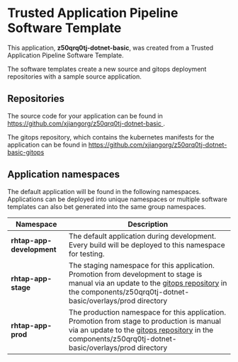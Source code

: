 # Trusted Application Pipeline Software Template

This application, **z50qrq0tj-dotnet-basic**, was created from a Trusted Application Pipeline Software Template.

The software templates create a new source and gitops deployment repositories with a sample source application. 

## Repositories

The source code for your application can be found in [https://github.com/xjiangorg/z50qrq0tj-dotnet-basic ](https://github.com/xjiangorg/z50qrq0tj-dotnet-basic ).
 
The gitops repository, which contains the kubernetes manifests for the application can be found in 
[https://github.com/xjiangorg/z50qrq0tj-dotnet-basic-gitops ](https://github.com/xjiangorg/z50qrq0tj-dotnet-basic-gitops ) 

## Application namespaces 

The default application will be found in the following namespaces. Applications can be deployed into unique namespaces or multiple software templates can also bet generated into the same group namespaces.  

|  Namespace   |  Description   |  
| -------- | -------- |   
| **rhtap-app-development** | The default application during development. Every build will be deployed to this namespace for testing. | 
| **rhtap-app-stage** | The staging namespace for this application. Promotion from development to stage is manual via an update to the [gitops repository](https://github.com/xjiangorg/z50qrq0tj-dotnet-basic-gitops ) in the components/z50qrq0tj-dotnet-basic/overlays/prod directory |  
| **rhtap-app-prod** | The production namespace for this application. Promotion from stage to production is manual via an update to the [gitops repository](https://github.com/xjiangorg/z50qrq0tj-dotnet-basic-gitops ) in the components/z50qrq0tj-dotnet-basic/overlays/prod directory | 